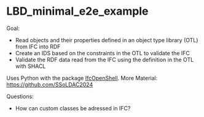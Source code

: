 # LBD_minimal_e2e_example

Goal: 
- Read objects and their properties defined in an object type library (OTL) from IFC into RDF
- Create an IDS based on the constraints in the OTL to validate the IFC
- Validate the RDF data read from the IFC using the definition in the OTL with SHACL

Uses Python with the package [IfcOpenShell](https://docs.ifcopenshell.org/ifcopenshell-python/hello_world.html).
More Material: https://github.com/SSoLDAC2024

Questions:
- How can custom classes be adressed in IFC?
